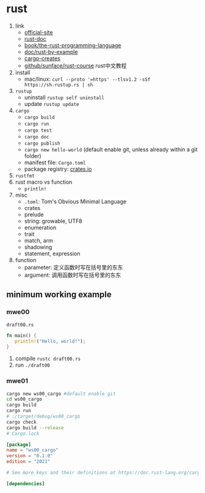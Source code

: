 # rust

1. link
   * [official-site](https://www.rust-lang.org/)
   * [rust-doc](https://doc.rust-lang.org/std/)
   * [book/the-rust-programming-language](https://doc.rust-lang.org/book/)
   * [doc/rust-by-example](https://doc.rust-lang.org/stable/rust-by-example/)
   * [cargo-creates](https://crates.io/)
   * [github/sunface/rust-course](https://github.com/sunface/rust-course) rust中文教程
2. install
   * mac/linux: `curl --proto '=https' --tlsv1.2 -sSf https://sh.rustup.rs | sh`
3. `rustup`
   * uninstall `rustup self uninstall`
   * update `rustup update`
4. `cargo`
   * `cargo build`
   * `cargo run`
   * `cargo test`
   * `cargo doc`
   * `cargo publish`
   * `cargo new hello-world` (default enable git, unless already within a git folder)
   * manifest file: `Cargo.toml`
   * package registry: [crates.io](https://crates.io/)
5. `rustfmt`
6. rust macro vs function
   * `println!`
7. misc
   * `.toml`: Tom's Obvious Minimal Language
   * crates
   * prelude
   * string: growable, UTF8
   * enumeration
   * trait
   * match, arm
   * shadowing
   * statement, expression
8. function
   * parameter: 定义函数时写在括号里的东东
   * argument: 调用函数时写在括号里的东东

## minimum working example

### mwe00

`draft00.rs`

```rust
fn main() {
   println!("Hello, world!");
}
```

1. compile `rustc draft00.rs`
2. run `./draft00`

### mwe01

```bash
cargo new ws00_cargo #default enable git
cd ws00_cargo
cargo build
cargo run
# ./target/debug/ws00_cargo
cargo check
cargo build --release
# Cargo.lock
```

```toml
[package]
name = "ws00_cargo"
version = "0.1.0"
edition = "2021"

# See more keys and their definitions at https://doc.rust-lang.org/cargo/reference/manifest.html

[dependencies]
```
